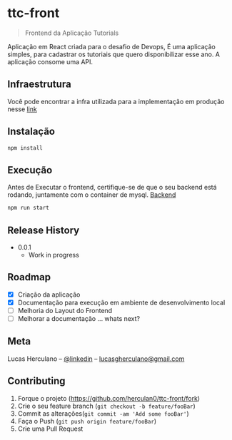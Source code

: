 # ttc-front
> Frontend da Aplicação Tutorials

Aplicação em React criada para o desafio de Devops, É uma aplicação simples, para cadastrar os tutoriais que quero disponibilizar esse ano. A aplicação consome uma API.

## Infraestrutura

Você pode encontrar a infra utilizada para a implementação em produção nesse [link](https://github.com/herculan0/ttc-devtools)

## Instalação

```sh
npm install
```

## Execução

Antes de Executar o frontend, certifique-se de que o seu backend está rodando, juntamente com o container de mysql.
[Backend](https://github.com/herculan0/ttc-api) 

```sh
npm run start
```

## Release History

* 0.0.1
    * Work in progress

## Roadmap

- [x] Criação da aplicação
- [x] Documentação para execução em ambiente de desenvolvimento local
- [ ] Melhoria do Layout do Frontend
- [ ] Melhorar a documentação
... whats next?

## Meta

Lucas Herculano – [@linkedin](https://linkedin.com/in/lucasgherculano) – lucasgherculano@gmail.com

## Contributing

1. Forque o projeto (<https://github.com/herculan0/ttc-front/fork>)
2. Crie o seu feature branch (`git checkout -b feature/fooBar`)
3. Commit as alterações(`git commit -am 'Add some fooBar'`)
4. Faça o Push (`git push origin feature/fooBar`)
5. Crie uma Pull Request
